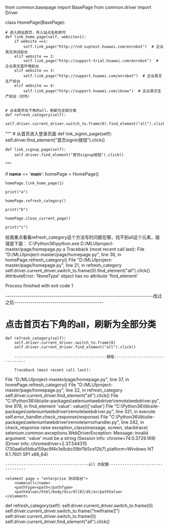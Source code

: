 from common.basepage import BasePage
from common.driver import Driver

class HomePage(BasePage):

    # 进入网站首页，传入站点名称即可
    def link_home_page(self, website=1):
        if website ==1:
            self.link_page("http://rnd-suptest.huawei.com/enrobot")  # 企业英文测试前台
        elif website == 2:
            self.link_page("http://support-trial.huawei.com/enrobot")  # 企业英文蓝环境前台
        elif website == 3:
            self.link_page("http://support.huawei.com/enrobot")  # 企业英文生产前台
        elif website == 4:
            self.link_page("http://support.huawei.com/iknow")  # 企业英文生产前台（对外）


    # 点击首页右下角的all，刷新为全部分类
    def refresh_category(self):
        self.driver.current_driver.switch_to.frame(0).find_element("all").click()

"""
    # 从首页进入登录页面
    def link_signin_page(self):
        self.driver.find_element("首页signin按钮").click()

    def link_signup_page(self):
        self.driver.find_element("首页signup按钮").click()
"""

if __name__ == '__main__':
    homePage = HomePage()
    
    homePage.link_home_page(1)
    
    print("a")
    
    homePage.refresh_category()
    
    print("b")
    
    homePage.close_current_page()
    
    print("c")
    
给我重点看看refresh_category这个方法写的问题在哪，找不到all这个元素，报错是下面：
C:\Python36\python.exe D:/MLUIproject-master/page/homepage.py
a
Traceback (most recent call last):
  File "D:/MLUIproject-master/page/homepage.py", line 36, in <module>
    homePage.refresh_category()
  File "D:/MLUIproject-master/page/homepage.py", line 21, in refresh_category
    self.driver.current_driver.switch_to.frame(0).find_element("all").click()
AttributeError: 'NoneType' object has no attribute 'find_element'

Process finished with exit code 1


-------------------------------------------------------------------------改过之后--------------------------------------------

 # 点击首页右下角的all，刷新为全部分类
    def refresh_category(self):
        self.driver.current_driver.switch_to.frame(0)
        self.driver.current_driver.find_element("all").click()
        
        -----------------------------------------报错-------------------------------
        
        Traceback (most recent call last):
  File "D:/MLUIproject-master/page/homepage.py", line 37, in <module>
    homePage.refresh_category()
  File "D:/MLUIproject-master/page/homepage.py", line 22, in refresh_category
    self.driver.current_driver.find_element("all").click()
  File "C:\Python36\lib\site-packages\selenium\webdriver\remote\webdriver.py", line 978, in find_element
    'value': value})['value']
  File "C:\Python36\lib\site-packages\selenium\webdriver\remote\webdriver.py", line 321, in execute
    self.error_handler.check_response(response)
  File "C:\Python36\lib\site-packages\selenium\webdriver\remote\errorhandler.py", line 242, in check_response
    raise exception_class(message, screen, stacktrace)
selenium.common.exceptions.WebDriverException: Message: invalid argument: 'value' must be a string
  (Session info: chrome=74.0.3729.169)
  (Driver info: chromedriver=2.37.544315 (730aa6a5fdba159ac9f4c1e8cbc59bf1b5ce12b7),platform=Windows NT 6.1.7601 SP1 x86_64)
    
    -------------------------------------all 的配置---------------------------------
    
    <element page = "enterprise 测试前台">
        <name>all</name>
        <pathType>xpath</pathType>
        <pathValue>/html/body/div/dl[8]/dt/a</pathValue>
    </element>


def refresh_category(self):
        self.driver.current_driver.switch_to.frame(0)
        self.driver.current_driver.switch_to.frame("hwIframe2")
        self.driver.current_driver.switch_to.frame(0)
        self.driver.current_driver.find_element("all").click()
